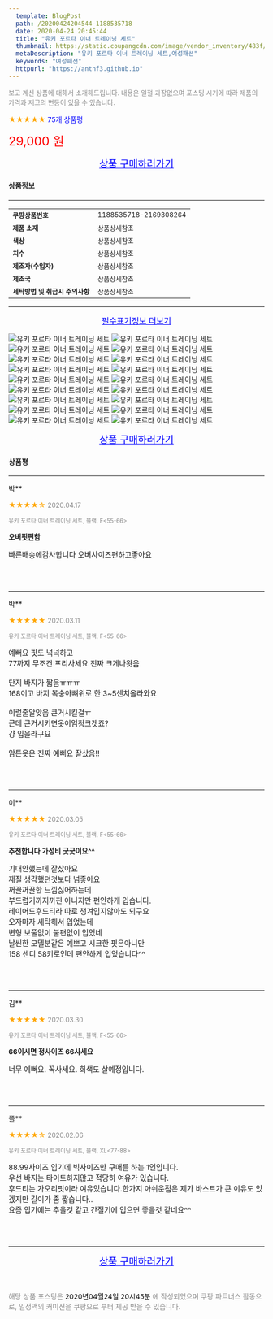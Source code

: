 ```yaml
---
  template: BlogPost
  path: /20200424204544-1188535718
  date: 2020-04-24 20:45:44
  title: "유키 포르타 이너 트레이닝 세트"
  thumbnail: https://static.coupangcdn.com/image/vendor_inventory/483f/e1144b8810c6abaabe7d87613400bbcea72de9d129d8dcb83be946a9705a.jpg
  metaDescription: "유키 포르타 이너 트레이닝 세트,여성패션"
  keywords: "여성패션"
  httpurl: "https://antnf3.github.io"
---
```

  
<span style="color: #888;font-size:0.8rem">보고 계신 상품에 대해서 소개해드립니다.
내용은 일절 과장없으며 포스팅 시기에 따라 제품의 가격과 재고의 변동이 있을 수 있습니다.</span>
  
<span style="color: orange;">★★★★★</span> <span style="color: blue;font-size: 0.85rem;">75개 상품평</span>

<span style="font-size: 0.9rem"></span> 

<span style="color: red;font-size: 1.5rem;">29,000 원</span>



<p align="center"><a href="http://me2.do/xVKYPfyF" style="font-size: 1.2rem; color: blue;">상품 구매하러가기</a></p>

#### 상품정보

---

|                  |                       |
| ---------------- | --------------------- |
| **<span style="font-size:0.8rem;">쿠팡상품번호</span>** | <span style="font-size:0.8rem;">1188535718-2169308264</span> |
| **<span style="font-size:0.8rem;">제품 소재</span>**    | <span style="font-size:0.8rem;">상품상세참조</span>        |
| **<span style="font-size:0.8rem;">색상</span>**    | <span style="font-size:0.8rem;">상품상세참조</span>        |
| **<span style="font-size:0.8rem;">치수</span>**    | <span style="font-size:0.8rem;">상품상세참조</span>        |
| **<span style="font-size:0.8rem;">제조자(수입자)</span>**    | <span style="font-size:0.8rem;">상품상세참조</span>        |
| **<span style="font-size:0.8rem;">제조국</span>**    | <span style="font-size:0.8rem;">상품상세참조</span>        |
| **<span style="font-size:0.8rem;">세탁방법 및 취급시 주의사항</span>**    | <span style="font-size:0.8rem;">상품상세참조</span>        |




---

<p align="center"><a href="http://me2.do/xVKYPfyF" style="font-size: 1rem; color: blue;">필수표기정보 더보기</a></p>

![유키 포르타 이너 트레이닝 세트](http://thumbnail7.coupangcdn.com/thumbnails/remote/q89/image/vendor_inventory/9d8a/6b9b6d5c2a4140cdfb1e8168a72a84fe6ec1f89baa132e9380331dea5caa.jpg)
![유키 포르타 이너 트레이닝 세트](http://thumbnail7.coupangcdn.com/thumbnails/remote/q89/image/vendor_inventory/9743/e65fda11e31aa0d680e79af20c8f5f4699a4d03991639ecbf7e7fef6a88a.jpg)
![유키 포르타 이너 트레이닝 세트](http://thumbnail8.coupangcdn.com/thumbnails/remote/q89/image/vendor_inventory/8262/190da0ef6391fdc8c54abf38ebc38f824db52268ac93afdd92682b0c8028.jpg)
![유키 포르타 이너 트레이닝 세트](http://thumbnail6.coupangcdn.com/thumbnails/remote/q89/image/vendor_inventory/bd6f/8c1adf33abfc4cdcd42317f2cb500c94e946084ebe5b8f6448e364368352.jpg)
![유키 포르타 이너 트레이닝 세트](http://thumbnail6.coupangcdn.com/thumbnails/remote/q89/image/vendor_inventory/bd6f/8c1adf33abfc4cdcd42317f2cb500c94e946084ebe5b8f6448e364368352.jpg)
![유키 포르타 이너 트레이닝 세트](http://thumbnail6.coupangcdn.com/thumbnails/remote/q89/image/vendor_inventory/bf42/9058043c138c2e8121a1d972b9838ceff7e204a557ebd69b2000f7f06304.jpg)
![유키 포르타 이너 트레이닝 세트](http://thumbnail9.coupangcdn.com/thumbnails/remote/q89/image/vendor_inventory/cb37/ba266555a0b80e6dba3b5335fbfdcb94e8bb1bca61c83781f180a3da2286.jpg)
![유키 포르타 이너 트레이닝 세트](http://thumbnail7.coupangcdn.com/thumbnails/remote/q89/image/vendor_inventory/e628/a3ebb9772374420d7bc71fef6965c7b7c68c370fc434b21b9b8039f626fa.jpg)
![유키 포르타 이너 트레이닝 세트](http://thumbnail6.coupangcdn.com/thumbnails/remote/q89/image/vendor_inventory/7b6a/01fb85b984c6604bdbca22763717ba0339691b6a4619cbceb8d1fef33249.jpg)
![유키 포르타 이너 트레이닝 세트](http://thumbnail10.coupangcdn.com/thumbnails/remote/q89/image/vendor_inventory/fdee/da48f52384dba60d86d93ce6aae0fb1f70405bd05bb1f33bd44a43cd1d5f.jpg)
![유키 포르타 이너 트레이닝 세트](http://thumbnail7.coupangcdn.com/thumbnails/remote/q89/image/vendor_inventory/2c21/b428988cd04283ae462a3c25ae0cace0c0ca87992520c455ed19e39a63bf.jpg)
![유키 포르타 이너 트레이닝 세트](http://thumbnail8.coupangcdn.com/thumbnails/remote/q89/image/vendor_inventory/a9e4/f195b82d3d51bafde0a2cc916c68df4a3a3a31d7c237858b04bb814ad7a3.jpg)
![유키 포르타 이너 트레이닝 세트](http://thumbnail7.coupangcdn.com/thumbnails/remote/q89/image/vendor_inventory/6a07/72ff3ff5c0956f541e45d5cc40bb509159b42479bda150d3d252356431b0.jpg)
![유키 포르타 이너 트레이닝 세트](http://thumbnail8.coupangcdn.com/thumbnails/remote/q89/image/vendor_inventory/5c03/a7d952b1aabd6c4632520f6b4448a1811b652a67a92acc232ae2d3f4427c.jpg)
![유키 포르타 이너 트레이닝 세트](http://thumbnail6.coupangcdn.com/thumbnails/remote/q89/image/vendor_inventory/9e49/6fdf99df285dab7c5bc3281a8c20ea37b38dafe0c28ce21af5348ecf75e4.jpg)
![유키 포르타 이너 트레이닝 세트](http://thumbnail6.coupangcdn.com/thumbnails/remote/q89/image/vendor_inventory/c936/c49ed7aa52f4216beb704947ef478b98b600e6cb967529cb7036e93ffe98.jpg)
![유키 포르타 이너 트레이닝 세트](http://thumbnail8.coupangcdn.com/thumbnails/remote/q89/image/vendor_inventory/c33f/a77a19d8f76fa3b91fa8372f568121260fd1e90e035d4c40c8af1681ac53.jpg)
![유키 포르타 이너 트레이닝 세트](http://thumbnail8.coupangcdn.com/thumbnails/remote/q89/image/vendor_inventory/b297/5ca88a7110442d8e3377bebef50ce3f3411f5377ca06b1d0120a88fcf756.jpg)

<p align="center"><a href="http://me2.do/xVKYPfyF" style="font-size: 1.2rem; color: blue;">상품 구매하러가기</a></p>

#### 상품평
  
---
  
박**
    
<span style="color: orange;">★★★★☆</span> <span style="font-size:0.8rem;color: #888;">2020.04.17</span>
    
<span style="color: #888;font-size:0.7rem">유키 포르타 이너 트레이닝 세트, 블랙, F<55-66></span>
    
<span style="font-size:0.85rem">**오버핏편함**</span>
    
<span style="font-size: 0.9rem;">빠른배송에감사합니다 오버사이즈편하고좋아요</span>
    
<br>
<br>

---
  
박**
    
<span style="color: orange;">★★★★★</span> <span style="font-size:0.8rem;color: #888;">2020.03.11</span>
    
<span style="color: #888;font-size:0.7rem">유키 포르타 이너 트레이닝 세트, 블랙, F<55-66></span>
    

    
<span style="font-size: 0.9rem;">예뻐요 핏도 넉넉하고<br/>77까지 무조건 프리사세요 진짜 크게나왓음<br/><br/>단지 바지가 짧음ㅠㅠㅠ<br/>168이고 바지 복숭아뼈위로 한 3~5센치올라와요<br/><br/>이럴줄알앗음 큰거시킬걸ㅠ<br/>근데 큰거시키면옷이엄청크겟죠?<br/>걍 입을라구요<br/><br/>암튼옷은 진짜 예뻐요 잘샀음!!</span>
    
<br>
<br>

---
  
이**
    
<span style="color: orange;">★★★★★</span> <span style="font-size:0.8rem;color: #888;">2020.03.05</span>
    
<span style="color: #888;font-size:0.7rem">유키 포르타 이너 트레이닝 세트, 블랙, F<55-66></span>
    
<span style="font-size:0.85rem">**추천합니다 가성비 굿굿이요^^**</span>
    
<span style="font-size: 0.9rem;">기대안했는데  잘샀아요<br/>재질 생각했던것보다 넘좋아요<br/>꺼끌꺼끌한 느낌싫어하는데<br/>부드럽기까지까진 아니지만 편안하게 입습니다.<br/>레이어드후드티라 따로 챙겨입지않아도 되구요<br/>오자마자 세탁해서 입었는데<br/>변형 보풀없이 불편없이 입었네<br/>날씬한 모델분같은 예쁘고 시크한 핏은아니만<br/>158 센디 58키로인데 편안하게 입었습니다^^</span>
    
<br>
<br>

---
  
김**
    
<span style="color: orange;">★★★★★</span> <span style="font-size:0.8rem;color: #888;">2020.03.30</span>
    
<span style="color: #888;font-size:0.7rem">유키 포르타 이너 트레이닝 세트, 블랙, F<55-66></span>
    
<span style="font-size:0.85rem">**66이시면 정사이즈 66사세요**</span>
    
<span style="font-size: 0.9rem;">너무 예뻐요. 꼭사세요. 회색도 살예정입니다.</span>
    
<br>
<br>

---
  
플**
    
<span style="color: orange;">★★★★☆</span> <span style="font-size:0.8rem;color: #888;">2020.02.06</span>
    
<span style="color: #888;font-size:0.7rem">유키 포르타 이너 트레이닝 세트, 블랙, XL<77-88></span>
    

    
<span style="font-size: 0.9rem;">88.99사이즈 입기에 빅사이즈만 구매를 하는 1인입니다.<br/>우선 바지는 타이트하지않고 적당히 여유가 있습니다.<br/>후드티는 가오리핏이라 여유있습니다.한가지 아쉬운점은 제가 바스트가 큰 이유도 있겠지만 길이가 좀 짧습니다..<br/>요즘 입기에는 추울것 같고 간절기에 입으면 좋을것 같네요^^</span>
    
<br>
<br>


  
---
  
<p align="center"><a href="http://me2.do/xVKYPfyF" style="font-size: 1.2rem; color: blue;">상품 구매하러가기</a></p>
  
<br>
  
<span style="font-size: 0.85rem; color: #888;">해당 상품 포스팅은 <span style="color: #000;"> 2020년04월24일 20시45분 </span> 에 작성되었으며 쿠팡 파트너스 활동으로, 일정액의 커미션을 쿠팡으로 부터 제공 받을 수 있습니다.</span>